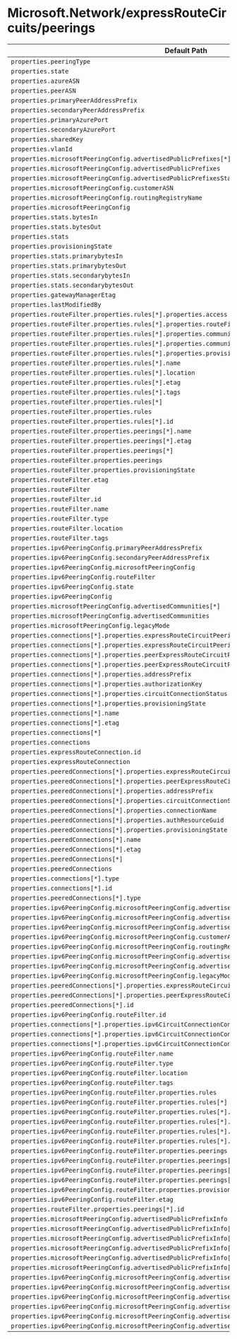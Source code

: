 # Microsoft.Network/expressRouteCircuits/peerings

| Default Path | Alias |
|---|---|
| `properties.peeringType` | `Microsoft.Network/expressRouteCircuits/peerings/peeringType` |
| `properties.state` | `Microsoft.Network/expressRouteCircuits/peerings/state` |
| `properties.azureASN` | `Microsoft.Network/expressRouteCircuits/peerings/azureASN` |
| `properties.peerASN` | `Microsoft.Network/expressRouteCircuits/peerings/peerASN` |
| `properties.primaryPeerAddressPrefix` | `Microsoft.Network/expressRouteCircuits/peerings/primaryPeerAddressPrefix` |
| `properties.secondaryPeerAddressPrefix` | `Microsoft.Network/expressRouteCircuits/peerings/secondaryPeerAddressPrefix` |
| `properties.primaryAzurePort` | `Microsoft.Network/expressRouteCircuits/peerings/primaryAzurePort` |
| `properties.secondaryAzurePort` | `Microsoft.Network/expressRouteCircuits/peerings/secondaryAzurePort` |
| `properties.sharedKey` | `Microsoft.Network/expressRouteCircuits/peerings/sharedKey` |
| `properties.vlanId` | `Microsoft.Network/expressRouteCircuits/peerings/vlanId` |
| `properties.microsoftPeeringConfig.advertisedPublicPrefixes[*]` | `Microsoft.Network/expressRouteCircuits/peerings/microsoftPeeringConfig.advertisedPublicPrefixes[*]` |
| `properties.microsoftPeeringConfig.advertisedPublicPrefixes` | `Microsoft.Network/expressRouteCircuits/peerings/microsoftPeeringConfig.advertisedPublicPrefixes` |
| `properties.microsoftPeeringConfig.advertisedPublicPrefixesState` | `Microsoft.Network/expressRouteCircuits/peerings/microsoftPeeringConfig.advertisedPublicPrefixesState` |
| `properties.microsoftPeeringConfig.customerASN` | `Microsoft.Network/expressRouteCircuits/peerings/microsoftPeeringConfig.customerASN` |
| `properties.microsoftPeeringConfig.routingRegistryName` | `Microsoft.Network/expressRouteCircuits/peerings/microsoftPeeringConfig.routingRegistryName` |
| `properties.microsoftPeeringConfig` | `Microsoft.Network/expressRouteCircuits/peerings/microsoftPeeringConfig` |
| `properties.stats.bytesIn` | `Microsoft.Network/expressRouteCircuits/peerings/stats.bytesIn` |
| `properties.stats.bytesOut` | `Microsoft.Network/expressRouteCircuits/peerings/stats.bytesOut` |
| `properties.stats` | `Microsoft.Network/expressRouteCircuits/peerings/stats` |
| `properties.provisioningState` | `Microsoft.Network/expressRouteCircuits/peerings/provisioningState` |
| `properties.stats.primarybytesIn` | `Microsoft.Network/expressRouteCircuits/peerings/stats.primarybytesIn` |
| `properties.stats.primarybytesOut` | `Microsoft.Network/expressRouteCircuits/peerings/stats.primarybytesOut` |
| `properties.stats.secondarybytesIn` | `Microsoft.Network/expressRouteCircuits/peerings/stats.secondarybytesIn` |
| `properties.stats.secondarybytesOut` | `Microsoft.Network/expressRouteCircuits/peerings/stats.secondarybytesOut` |
| `properties.gatewayManagerEtag` | `Microsoft.Network/expressRouteCircuits/peerings/gatewayManagerEtag` |
| `properties.lastModifiedBy` | `Microsoft.Network/expressRouteCircuits/peerings/lastModifiedBy` |
| `properties.routeFilter.properties.rules[*].properties.access` | `Microsoft.Network/expressRouteCircuits/peerings/routeFilter.rules[*].access` |
| `properties.routeFilter.properties.rules[*].properties.routeFilterRuleType` | `Microsoft.Network/expressRouteCircuits/peerings/routeFilter.rules[*].routeFilterRuleType` |
| `properties.routeFilter.properties.rules[*].properties.communities[*]` | `Microsoft.Network/expressRouteCircuits/peerings/routeFilter.rules[*].communities[*]` |
| `properties.routeFilter.properties.rules[*].properties.communities` | `Microsoft.Network/expressRouteCircuits/peerings/routeFilter.rules[*].communities` |
| `properties.routeFilter.properties.rules[*].properties.provisioningState` | `Microsoft.Network/expressRouteCircuits/peerings/routeFilter.rules[*].provisioningState` |
| `properties.routeFilter.properties.rules[*].name` | `Microsoft.Network/expressRouteCircuits/peerings/routeFilter.rules[*].name` |
| `properties.routeFilter.properties.rules[*].location` | `Microsoft.Network/expressRouteCircuits/peerings/routeFilter.rules[*].location` |
| `properties.routeFilter.properties.rules[*].etag` | `Microsoft.Network/expressRouteCircuits/peerings/routeFilter.rules[*].etag` |
| `properties.routeFilter.properties.rules[*].tags` | `Microsoft.Network/expressRouteCircuits/peerings/routeFilter.rules[*].tags` |
| `properties.routeFilter.properties.rules[*]` | `Microsoft.Network/expressRouteCircuits/peerings/routeFilter.rules[*]` |
| `properties.routeFilter.properties.rules` | `Microsoft.Network/expressRouteCircuits/peerings/routeFilter.rules` |
| `properties.routeFilter.properties.rules[*].id` | `Microsoft.Network/expressRouteCircuits/peerings/routeFilter.rules[*].id` |
| `properties.routeFilter.properties.peerings[*].name` | `Microsoft.Network/expressRouteCircuits/peerings/routeFilter.peerings[*].name` |
| `properties.routeFilter.properties.peerings[*].etag` | `Microsoft.Network/expressRouteCircuits/peerings/routeFilter.peerings[*].etag` |
| `properties.routeFilter.properties.peerings[*]` | `Microsoft.Network/expressRouteCircuits/peerings/routeFilter.peerings[*]` |
| `properties.routeFilter.properties.peerings` | `Microsoft.Network/expressRouteCircuits/peerings/routeFilter.peerings` |
| `properties.routeFilter.properties.provisioningState` | `Microsoft.Network/expressRouteCircuits/peerings/routeFilter.provisioningState` |
| `properties.routeFilter.etag` | `Microsoft.Network/expressRouteCircuits/peerings/routeFilter.etag` |
| `properties.routeFilter` | `Microsoft.Network/expressRouteCircuits/peerings/routeFilter` |
| `properties.routeFilter.id` | `Microsoft.Network/expressRouteCircuits/peerings/routeFilter.id` |
| `properties.routeFilter.name` | `Microsoft.Network/expressRouteCircuits/peerings/routeFilter.name` |
| `properties.routeFilter.type` | `Microsoft.Network/expressRouteCircuits/peerings/routeFilter.type` |
| `properties.routeFilter.location` | `Microsoft.Network/expressRouteCircuits/peerings/routeFilter.location` |
| `properties.routeFilter.tags` | `Microsoft.Network/expressRouteCircuits/peerings/routeFilter.tags` |
| `properties.ipv6PeeringConfig.primaryPeerAddressPrefix` | `Microsoft.Network/expressRouteCircuits/peerings/ipv6PeeringConfig.primaryPeerAddressPrefix` |
| `properties.ipv6PeeringConfig.secondaryPeerAddressPrefix` | `Microsoft.Network/expressRouteCircuits/peerings/ipv6PeeringConfig.secondaryPeerAddressPrefix` |
| `properties.ipv6PeeringConfig.microsoftPeeringConfig` | `Microsoft.Network/expressRouteCircuits/peerings/ipv6PeeringConfig.microsoftPeeringConfig` |
| `properties.ipv6PeeringConfig.routeFilter` | `Microsoft.Network/expressRouteCircuits/peerings/ipv6PeeringConfig.routeFilter` |
| `properties.ipv6PeeringConfig.state` | `Microsoft.Network/expressRouteCircuits/peerings/ipv6PeeringConfig.state` |
| `properties.ipv6PeeringConfig` | `Microsoft.Network/expressRouteCircuits/peerings/ipv6PeeringConfig` |
| `properties.microsoftPeeringConfig.advertisedCommunities[*]` | `Microsoft.Network/expressRouteCircuits/peerings/microsoftPeeringConfig.advertisedCommunities[*]` |
| `properties.microsoftPeeringConfig.advertisedCommunities` | `Microsoft.Network/expressRouteCircuits/peerings/microsoftPeeringConfig.advertisedCommunities` |
| `properties.microsoftPeeringConfig.legacyMode` | `Microsoft.Network/expressRouteCircuits/peerings/microsoftPeeringConfig.legacyMode` |
| `properties.connections[*].properties.expressRouteCircuitPeering.id` | `Microsoft.Network/expressRouteCircuits/peerings/connections[*].expressRouteCircuitPeering.id` |
| `properties.connections[*].properties.expressRouteCircuitPeering` | `Microsoft.Network/expressRouteCircuits/peerings/connections[*].expressRouteCircuitPeering` |
| `properties.connections[*].properties.peerExpressRouteCircuitPeering.id` | `Microsoft.Network/expressRouteCircuits/peerings/connections[*].peerExpressRouteCircuitPeering.id` |
| `properties.connections[*].properties.peerExpressRouteCircuitPeering` | `Microsoft.Network/expressRouteCircuits/peerings/connections[*].peerExpressRouteCircuitPeering` |
| `properties.connections[*].properties.addressPrefix` | `Microsoft.Network/expressRouteCircuits/peerings/connections[*].addressPrefix` |
| `properties.connections[*].properties.authorizationKey` | `Microsoft.Network/expressRouteCircuits/peerings/connections[*].authorizationKey` |
| `properties.connections[*].properties.circuitConnectionStatus` | `Microsoft.Network/expressRouteCircuits/peerings/connections[*].circuitConnectionStatus` |
| `properties.connections[*].properties.provisioningState` | `Microsoft.Network/expressRouteCircuits/peerings/connections[*].provisioningState` |
| `properties.connections[*].name` | `Microsoft.Network/expressRouteCircuits/peerings/connections[*].name` |
| `properties.connections[*].etag` | `Microsoft.Network/expressRouteCircuits/peerings/connections[*].etag` |
| `properties.connections[*]` | `Microsoft.Network/expressRouteCircuits/peerings/connections[*]` |
| `properties.connections` | `Microsoft.Network/expressRouteCircuits/peerings/connections` |
| `properties.expressRouteConnection.id` | `Microsoft.Network/expressRouteCircuits/peerings/expressRouteConnection.id` |
| `properties.expressRouteConnection` | `Microsoft.Network/expressRouteCircuits/peerings/expressRouteConnection` |
| `properties.peeredConnections[*].properties.expressRouteCircuitPeering` | `Microsoft.Network/expressRouteCircuits/peerings/peeredConnections[*].expressRouteCircuitPeering` |
| `properties.peeredConnections[*].properties.peerExpressRouteCircuitPeering` | `Microsoft.Network/expressRouteCircuits/peerings/peeredConnections[*].peerExpressRouteCircuitPeering` |
| `properties.peeredConnections[*].properties.addressPrefix` | `Microsoft.Network/expressRouteCircuits/peerings/peeredConnections[*].addressPrefix` |
| `properties.peeredConnections[*].properties.circuitConnectionStatus` | `Microsoft.Network/expressRouteCircuits/peerings/peeredConnections[*].circuitConnectionStatus` |
| `properties.peeredConnections[*].properties.connectionName` | `Microsoft.Network/expressRouteCircuits/peerings/peeredConnections[*].connectionName` |
| `properties.peeredConnections[*].properties.authResourceGuid` | `Microsoft.Network/expressRouteCircuits/peerings/peeredConnections[*].authResourceGuid` |
| `properties.peeredConnections[*].properties.provisioningState` | `Microsoft.Network/expressRouteCircuits/peerings/peeredConnections[*].provisioningState` |
| `properties.peeredConnections[*].name` | `Microsoft.Network/expressRouteCircuits/peerings/peeredConnections[*].name` |
| `properties.peeredConnections[*].etag` | `Microsoft.Network/expressRouteCircuits/peerings/peeredConnections[*].etag` |
| `properties.peeredConnections[*]` | `Microsoft.Network/expressRouteCircuits/peerings/peeredConnections[*]` |
| `properties.peeredConnections` | `Microsoft.Network/expressRouteCircuits/peerings/peeredConnections` |
| `properties.connections[*].type` | `Microsoft.Network/expressRouteCircuits/peerings/connections[*].type` |
| `properties.connections[*].id` | `Microsoft.Network/expressRouteCircuits/peerings/connections[*].id` |
| `properties.peeredConnections[*].type` | `Microsoft.Network/expressRouteCircuits/peerings/peeredConnections[*].type` |
| `properties.ipv6PeeringConfig.microsoftPeeringConfig.advertisedPublicPrefixes[*]` | `Microsoft.Network/expressRouteCircuits/peerings/ipv6PeeringConfig.microsoftPeeringConfig.advertisedPublicPrefixes[*]` |
| `properties.ipv6PeeringConfig.microsoftPeeringConfig.advertisedPublicPrefixes` | `Microsoft.Network/expressRouteCircuits/peerings/ipv6PeeringConfig.microsoftPeeringConfig.advertisedPublicPrefixes` |
| `properties.ipv6PeeringConfig.microsoftPeeringConfig.advertisedPublicPrefixesState` | `Microsoft.Network/expressRouteCircuits/peerings/ipv6PeeringConfig.microsoftPeeringConfig.advertisedPublicPrefixesState` |
| `properties.ipv6PeeringConfig.microsoftPeeringConfig.customerASN` | `Microsoft.Network/expressRouteCircuits/peerings/ipv6PeeringConfig.microsoftPeeringConfig.customerASN` |
| `properties.ipv6PeeringConfig.microsoftPeeringConfig.routingRegistryName` | `Microsoft.Network/expressRouteCircuits/peerings/ipv6PeeringConfig.microsoftPeeringConfig.routingRegistryName` |
| `properties.ipv6PeeringConfig.microsoftPeeringConfig.advertisedCommunities[*]` | `Microsoft.Network/expressRouteCircuits/peerings/ipv6PeeringConfig.microsoftPeeringConfig.advertisedCommunities[*]` |
| `properties.ipv6PeeringConfig.microsoftPeeringConfig.advertisedCommunities` | `Microsoft.Network/expressRouteCircuits/peerings/ipv6PeeringConfig.microsoftPeeringConfig.advertisedCommunities` |
| `properties.ipv6PeeringConfig.microsoftPeeringConfig.legacyMode` | `Microsoft.Network/expressRouteCircuits/peerings/ipv6PeeringConfig.microsoftPeeringConfig.legacyMode` |
| `properties.peeredConnections[*].properties.expressRouteCircuitPeering.id` | `Microsoft.Network/expressRouteCircuits/peerings/peeredConnections[*].expressRouteCircuitPeering.id` |
| `properties.peeredConnections[*].properties.peerExpressRouteCircuitPeering.id` | `Microsoft.Network/expressRouteCircuits/peerings/peeredConnections[*].peerExpressRouteCircuitPeering.id` |
| `properties.peeredConnections[*].id` | `Microsoft.Network/expressRouteCircuits/peerings/peeredConnections[*].id` |
| `properties.ipv6PeeringConfig.routeFilter.id` | `Microsoft.Network/expressRouteCircuits/peerings/ipv6PeeringConfig.routeFilter.id` |
| `properties.connections[*].properties.ipv6CircuitConnectionConfig.addressPrefix` | `Microsoft.Network/expressRouteCircuits/peerings/connections[*].ipv6CircuitConnectionConfig.addressPrefix` |
| `properties.connections[*].properties.ipv6CircuitConnectionConfig.circuitConnectionStatus` | `Microsoft.Network/expressRouteCircuits/peerings/connections[*].ipv6CircuitConnectionConfig.circuitConnectionStatus` |
| `properties.connections[*].properties.ipv6CircuitConnectionConfig` | `Microsoft.Network/expressRouteCircuits/peerings/connections[*].ipv6CircuitConnectionConfig` |
| `properties.ipv6PeeringConfig.routeFilter.name` | `Microsoft.Network/expressRouteCircuits/peerings/ipv6PeeringConfig.routeFilter.name` |
| `properties.ipv6PeeringConfig.routeFilter.type` | `Microsoft.Network/expressRouteCircuits/peerings/ipv6PeeringConfig.routeFilter.type` |
| `properties.ipv6PeeringConfig.routeFilter.location` | `Microsoft.Network/expressRouteCircuits/peerings/ipv6PeeringConfig.routeFilter.location` |
| `properties.ipv6PeeringConfig.routeFilter.tags` | `Microsoft.Network/expressRouteCircuits/peerings/ipv6PeeringConfig.routeFilter.tags` |
| `properties.ipv6PeeringConfig.routeFilter.properties.rules` | `Microsoft.Network/expressRouteCircuits/peerings/ipv6PeeringConfig.routeFilter.rules` |
| `properties.ipv6PeeringConfig.routeFilter.properties.rules[*]` | `Microsoft.Network/expressRouteCircuits/peerings/ipv6PeeringConfig.routeFilter.rules[*]` |
| `properties.ipv6PeeringConfig.routeFilter.properties.rules[*].name` | `Microsoft.Network/expressRouteCircuits/peerings/ipv6PeeringConfig.routeFilter.rules[*].name` |
| `properties.ipv6PeeringConfig.routeFilter.properties.rules[*].location` | `Microsoft.Network/expressRouteCircuits/peerings/ipv6PeeringConfig.routeFilter.rules[*].location` |
| `properties.ipv6PeeringConfig.routeFilter.properties.rules[*].etag` | `Microsoft.Network/expressRouteCircuits/peerings/ipv6PeeringConfig.routeFilter.rules[*].etag` |
| `properties.ipv6PeeringConfig.routeFilter.properties.rules[*].tags` | `Microsoft.Network/expressRouteCircuits/peerings/ipv6PeeringConfig.routeFilter.rules[*].tags` |
| `properties.ipv6PeeringConfig.routeFilter.properties.peerings` | `Microsoft.Network/expressRouteCircuits/peerings/ipv6PeeringConfig.routeFilter.peerings` |
| `properties.ipv6PeeringConfig.routeFilter.properties.peerings[*]` | `Microsoft.Network/expressRouteCircuits/peerings/ipv6PeeringConfig.routeFilter.peerings[*]` |
| `properties.ipv6PeeringConfig.routeFilter.properties.peerings[*].name` | `Microsoft.Network/expressRouteCircuits/peerings/ipv6PeeringConfig.routeFilter.peerings[*].name` |
| `properties.ipv6PeeringConfig.routeFilter.properties.peerings[*].etag` | `Microsoft.Network/expressRouteCircuits/peerings/ipv6PeeringConfig.routeFilter.peerings[*].etag` |
| `properties.ipv6PeeringConfig.routeFilter.properties.provisioningState` | `Microsoft.Network/expressRouteCircuits/peerings/ipv6PeeringConfig.routeFilter.provisioningState` |
| `properties.ipv6PeeringConfig.routeFilter.etag` | `Microsoft.Network/expressRouteCircuits/peerings/ipv6PeeringConfig.routeFilter.etag` |
| `properties.routeFilter.properties.peerings[*].id` | `Microsoft.Network/expressRouteCircuits/peerings/routeFilter.peerings[*].id` |
| `properties.microsoftPeeringConfig.advertisedPublicPrefixInfo` | `Microsoft.Network/expressRouteCircuits/peerings/microsoftPeeringConfig.advertisedPublicPrefixInfo` |
| `properties.microsoftPeeringConfig.advertisedPublicPrefixInfo[*]` | `Microsoft.Network/expressRouteCircuits/peerings/microsoftPeeringConfig.advertisedPublicPrefixInfo[*]` |
| `properties.microsoftPeeringConfig.advertisedPublicPrefixInfo[*].prefix` | `Microsoft.Network/expressRouteCircuits/peerings/microsoftPeeringConfig.advertisedPublicPrefixInfo[*].prefix` |
| `properties.microsoftPeeringConfig.advertisedPublicPrefixInfo[*].validationId` | `Microsoft.Network/expressRouteCircuits/peerings/microsoftPeeringConfig.advertisedPublicPrefixInfo[*].validationId` |
| `properties.microsoftPeeringConfig.advertisedPublicPrefixInfo[*].signature` | `Microsoft.Network/expressRouteCircuits/peerings/microsoftPeeringConfig.advertisedPublicPrefixInfo[*].signature` |
| `properties.microsoftPeeringConfig.advertisedPublicPrefixInfo[*].validationState` | `Microsoft.Network/expressRouteCircuits/peerings/microsoftPeeringConfig.advertisedPublicPrefixInfo[*].validationState` |
| `properties.ipv6PeeringConfig.microsoftPeeringConfig.advertisedPublicPrefixInfo` | `Microsoft.Network/expressRouteCircuits/peerings/ipv6PeeringConfig.microsoftPeeringConfig.advertisedPublicPrefixInfo` |
| `properties.ipv6PeeringConfig.microsoftPeeringConfig.advertisedPublicPrefixInfo[*]` | `Microsoft.Network/expressRouteCircuits/peerings/ipv6PeeringConfig.microsoftPeeringConfig.advertisedPublicPrefixInfo[*]` |
| `properties.ipv6PeeringConfig.microsoftPeeringConfig.advertisedPublicPrefixInfo[*].prefix` | `Microsoft.Network/expressRouteCircuits/peerings/ipv6PeeringConfig.microsoftPeeringConfig.advertisedPublicPrefixInfo[*].prefix` |
| `properties.ipv6PeeringConfig.microsoftPeeringConfig.advertisedPublicPrefixInfo[*].validationId` | `Microsoft.Network/expressRouteCircuits/peerings/ipv6PeeringConfig.microsoftPeeringConfig.advertisedPublicPrefixInfo[*].validationId` |
| `properties.ipv6PeeringConfig.microsoftPeeringConfig.advertisedPublicPrefixInfo[*].signature` | `Microsoft.Network/expressRouteCircuits/peerings/ipv6PeeringConfig.microsoftPeeringConfig.advertisedPublicPrefixInfo[*].signature` |
| `properties.ipv6PeeringConfig.microsoftPeeringConfig.advertisedPublicPrefixInfo[*].validationState` | `Microsoft.Network/expressRouteCircuits/peerings/ipv6PeeringConfig.microsoftPeeringConfig.advertisedPublicPrefixInfo[*].validationState` |

